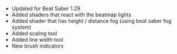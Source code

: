 - Updated for Beat Saber 1.29
- Added shaders that react with the beatmap lights
- Added shader that has height / distance fog (using beat saber fog system)
- Added scaling tool
- Added line width tool
- New brush indicators
